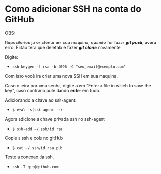 # Como adicionar SSH na conta do GitHub

OBS: 

Repositorios ja existente em sua maquina, quando for fazer ***git push***, avera erro.
Então tera que deletalo e fazer ***git clone*** novamente.

Digite:
 - ```ssh-keygen -t rsa -b 4096 -C "seu_email@exemplo.com"```

Com isso você ira criar uma nova SSH em sua maquina.

Caso queira por uma senha, digite a em "Enter a file in which to save the key", caso contrario
pule dando ***enter*** em tudo.

Adicionando a chave ao ssh-agent:

 - ```$ eval "$(ssh-agent -s)"```

Agora adicione a chave privada ssh no ssh-agent

 - ```$ ssh-add ~/.ssh/id_rsa```

Copie a ssh e cole no gitHub

 - ```$ cat ~/.ssh/id_rsa.pub```

Teste a conexao da ssh.

 - ```ssh -T git@github.com```
